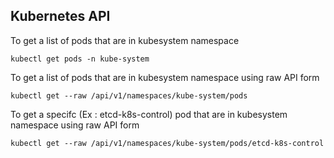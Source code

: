
## Kubernetes API

To get a list of pods that are in kubesystem namespace

```shell
kubectl get pods -n kube-system
```
To get a list of pods that are in kubesystem namespace using raw API form
```shell
kubectl get --raw /api/v1/namespaces/kube-system/pods
```
To get a specifc (Ex : etcd-k8s-control) pod that are in kubesystem namespace using raw API form
```shell
kubectl get --raw /api/v1/namespaces/kube-system/pods/etcd-k8s-control
```
